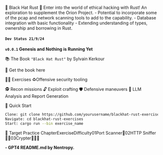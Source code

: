 🥷 Black Hat Rust 👾
Enter into the world of ethical hacking with Rust! An exploration to supplement the Orion Project.
    - Potential to incorporate some of the pcap and network scanning tools to add to the capability.
    - Database integration with basic functionality
    - Extending understanding of types, ownership and borrowing in Rust.

#### ```Dev Status 21/9/24```
**```v0.0.1``` Genesis and Nothing is Running Yet**

📚 The Book
```"Black Hat Rust"``` by Sylvain Kerkour

🔗 Get the book here

🏋️‍♀️ Exercises
♻️Offensive security tooling

🕵️ Recon missions
🔓 Exploit crafting
🛡️ Defensive maneuvers
👾 LLM Analysis and Report Generation

🚀 Quick Start
```bash
Clone: git clone https://github.com/yourusername/blackhat-rust-exercises.git
Navigate: cd blackhat-rust-exercises
Start: cargo run --bin exercise_name
```

🎯 Target Practice
ChapterExerciseDifficulty01Port Scanner🥷02HTTP Sniffer🥷🥷03Crypter🥷🥷🥷

**- GPT4 README.md by Nentropy.**